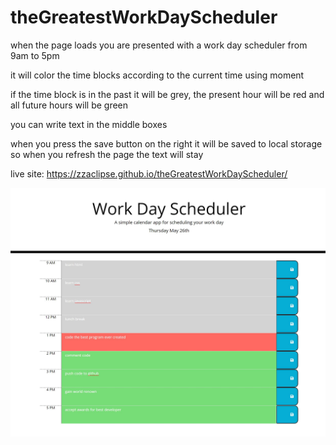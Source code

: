 # theGreatestWorkDayScheduler

when the page loads you are presented with a work day scheduler from 9am to 5pm

it will color the time blocks according to the current time using moment

if the time block is in the past it will be grey, the present hour will be red and all future hours will be green

you can write text in the middle boxes

when you press the save button on the right it will be saved to local storage so when you refresh the page the text will stay

live site: https://zzaclipse.github.io/theGreatestWorkDayScheduler/

![screenshot](./assets/img/Capture.JPG)
